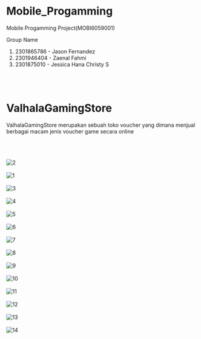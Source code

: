 # Mobile_Progamming
Mobile Progamming Project(MOBI6059001)

Group Name
1. 2301865786 - Jason Fernandez
2. 2301946404 - Zaenal Fahmi
3. 2301875010 - Jessica Hana Christy S  </br> </br> </br> </br>

# ValhalaGamingStore
ValhalaGamingStore merupakan sebuah toko voucher yang dimana menjual berbagai macam jenis voucher game secara online</br> </br></br> </br>

![2](https://user-images.githubusercontent.com/96428723/150256879-7ba9a5f5-a037-4166-879e-3e9810267683.png) </br> </br>
![1](https://user-images.githubusercontent.com/96428723/150256849-69ec982f-80af-4a60-ab90-f4f903a2fb5d.png) </br> </br>
![3](https://user-images.githubusercontent.com/96428723/150256890-1ca44420-4949-476a-92c5-c86d6457d8fb.png) </br> </br>
![4](https://user-images.githubusercontent.com/96428723/150256909-907fc8bf-3d07-41e9-a89a-ff8167bb5227.png) </br> </br>
![5](https://user-images.githubusercontent.com/96428723/150256934-0ef1eca1-9181-4425-9608-4c07db5bea93.png) </br> </br>
![6](https://user-images.githubusercontent.com/96428723/150256949-4a549f6d-f113-4130-8b1f-ddd6512dfd7a.png) </br> </br>
![7](https://user-images.githubusercontent.com/96428723/150257059-364c76d2-8b80-41d5-a555-8cf9a7030561.png) </br> </br>
![8](https://user-images.githubusercontent.com/96428723/150257080-0e1b154b-3875-4e3f-9667-6d1fed03246b.png) </br> </br>
![9](https://user-images.githubusercontent.com/96428723/150257087-30821b62-6a5c-41cb-98ab-b78468ca8be0.png) </br> </br>
![10](https://user-images.githubusercontent.com/96428723/150257096-a8fb8f32-3532-43ed-b47f-b31fdce7cbfa.png) </br> </br>
![11](https://user-images.githubusercontent.com/96428723/150257101-eba2ddf2-d8fe-42ed-9de9-fcf320527ee7.png) </br> </br>
![12](https://user-images.githubusercontent.com/96428723/150257110-aef11dcb-240e-441e-8370-232da47a732d.png) </br> </br>
![13](https://user-images.githubusercontent.com/96428723/150257165-39ffde88-57ff-4666-99b4-5737573f1dcc.png) </br> </br>
![14](https://user-images.githubusercontent.com/96428723/150257149-88adca56-c221-4537-9344-0b11858177a5.png) </br> </br>

